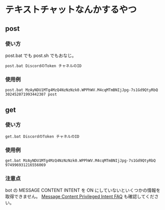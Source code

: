 # テキストチャットなんかするやつ

## post

### 使い方

post.bat でも post.sh でもおなじ。

```
post.bat DiscordのToken チャネルのID
```

### 使用例

```
post.bat MzAyNDU1MTg4MzQ4NzNzNzk0.WPPhWV.M4cqMTmBNIjJpg-7s1Gd9QtyRbQ 302452071993442307 post
```

## get

### 使い方

```
get.bat DiscordのToken チャネルのID 
```

### 使用例

```
get.bat MzAyNDU1MTg4MzQ4NzNzNzk0.WPPhWV.M4cqMTmBNIjJpg-7s1Gd9QtyRbQ 974996931216556069
```

### 注意点

bot の MESSAGE CONTENT INTENT を ON にしていないといくつかの情報を取得できません。
[Message Content Privileged Intent FAQ](https://support-dev.discord.com/hc/en-us/articles/4404772028055) も確認してください。

